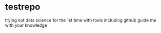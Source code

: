 # testrepo
trying out data science for the 1st time with tools including github
guide me with your knowledge

